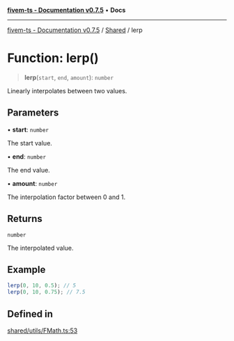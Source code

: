 [**fivem-ts - Documentation v0.7.5**](../../../README.md) • **Docs**

***

[fivem-ts - Documentation v0.7.5](../../../README.md) / [Shared](../README.md) / lerp

# Function: lerp()

> **lerp**(`start`, `end`, `amount`): `number`

Linearly interpolates between two values.

## Parameters

• **start**: `number`

The start value.

• **end**: `number`

The end value.

• **amount**: `number`

The interpolation factor between 0 and 1.

## Returns

`number`

The interpolated value.

## Example

```ts
lerp(0, 10, 0.5); // 5
lerp(0, 10, 0.75); // 7.5
```

## Defined in

[shared/utils/FMath.ts:53](https://github.com/Purpose-Dev/fivem-ts/blob/main/src/shared/utils/FMath.ts#L53)
